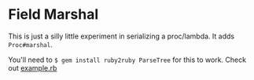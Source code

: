 Field Marshal
=============

This is just a silly little experiment in serializing a proc/lambda.  It adds `Proc#marshal`.

You'll need to `$ gem install ruby2ruby ParseTree` for this to work.  Check out [example.rb](https://github.com/jbr/field_marshal/blob/master/example.rb)
    
